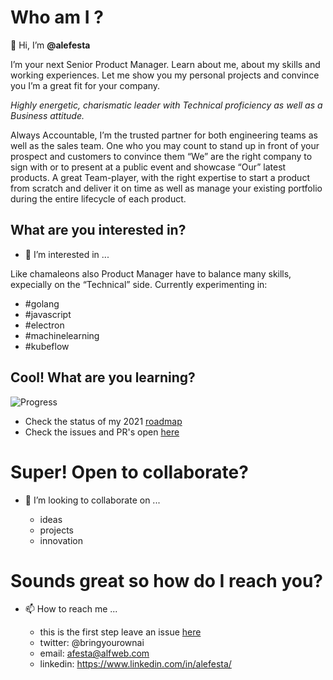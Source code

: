 # Who am I ?

👋 Hi, I’m **@alefesta**

I’m your next Senior Product Manager. 
Learn about me, about my skills and working experiences. Let me show you my personal projects and convince you I’m a great fit for your company.

*Highly energetic, charismatic leader with Technical proficiency as well as a Business attitude.*

Always Accountable, I’m the trusted partner for both engineering teams as well as the sales team. One who you may count to stand up in front of your prospect and customers
to convince them “We” are the right company to sign with or to present at a public event and showcase “Our” latest products.
A great Team-player, with the right expertise to start a product from scratch and deliver it on time as well as manage your existing portfolio during the entire lifecycle of
each product.

## What are you interested in?

- 👀 I’m interested in ...

Like chamaleons also Product Manager have to balance many skills, expecially on the “Technical” side. Currently experimenting in:
  - #golang
  - #javascript
  - #electron
  - #machinelearning
  - #kubeflow
 
## Cool! What are you learning?
![Progress](https://progress-bar.dev/100/?scale=1000&title=Completed&width=330)

  - Check the status of my 2021 [roadmap](https://github.com/users/alefesta/projects/1)
  - Check the issues and PR's open [here](https://github.com/alefesta/alefesta)

# Super! Open to collaborate?

- 💞️ I’m looking to collaborate on ...

  - ideas
  - projects
  - innovation

# Sounds great so how do I reach you?

- 📫 How to reach me ...

  - this is the first step leave an issue [here](https://github.com/alefesta/alefesta/issues/new/choose)
  - twitter: @bringyourownai
  - email: afesta@alfweb.com
  - linkedin: https://www.linkedin.com/in/alefesta/

<!---
alefesta/alefesta is a ✨ special ✨ repository because its `README.md` (this file) appears on your GitHub profile.
You can click the Preview link to take a look at your changes.
--->

